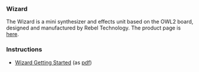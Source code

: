 ### Wizard

The Wizard is a mini synthesizer and effects unit based on the OWL2 board, designed and manufactured by Rebel Technology. The product page is [here](https://www.rebeltech.org/products/wizard).

### Instructions
* [Wizard Getting Started](Wizard_Getting_Started.md) (as [pdf](Wizard%20Getting%20Started.pdf))

